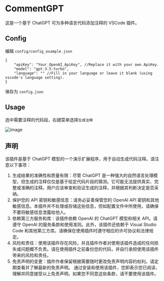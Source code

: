 # CommentGPT
这是一个基于 ChatGPT 可为多种语言代码添加注释的 VSCode 插件。
## Config
编辑 `config/config_example.json`

```
{
    "apiKey": "Your_OpenAI_ApiKey", //Replace it with your own ApiKey.
    "model": "gpt-3.5-turbo",
    "language": "" //Fill in your language or leave it blank (using vscode's language setting).
}
```
保存为 `config.json`

## Usage
选中需要注释的代码段，右键菜单选择`生成注释`  
  
![image](https://github.com/Danielxxf/CommentGPT/assets/48150158/bd428bf3-a736-4c22-99eb-bd72c077a226)

## 声明
该插件是基于 ChatGPT 模型的一个演示扩展程序，用于自动生成代码注释。请注意以下事项：
1. 生成结果的准确性和质量有限：尽管 ChatGPT 是一种强大的自然语言处理模型，但生成的注释仅仅是基于给定代码片段的猜测。它可能无法提供真实、完整或准确的注释。用户应该审查和验证生成的注释，并根据其判断决定是否采纳。
2. 保护您的 API 密钥和敏感信息：请务必妥善保管您的 OpenAI API 密钥和其他敏感信息。本插件并不处理或存储这些信息，但如配置文件中所使用，请确保不要将敏感信息泄露给他人。
3. 依赖第三方服务和库：该插件依赖 OpenAI 的 ChatGPT 模型和相关 API。请遵守 OpenAI 的服务条款和使用准则。此外，该插件还依赖于 Visual Studio Code 和其他第三方库。请确保在使用插件时遵守相应的许可协议和法律规定。
4. 风险和责任：使用该插件存在风险，并且插件作者对使用该插件造成的任何损失或问题概不负责。请在使用插件之前备份您的代码，并自行承担使用该插件带来的风险和责任。
5. 免责声明的变更：插件作者保留根据需要随时更改免责声明内容的权利。请定期查看并了解最新的免责声明。
通过安装和使用该插件，您即表示您已阅读、理解并同意接受以上免责声明。如果您不同意这些条款，请不要使用该插件。

